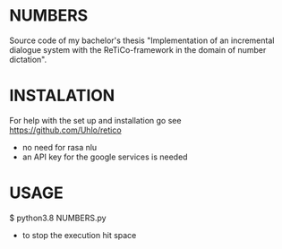 # NUMBERS 

Source code of my bachelor's thesis "Implementation of an incremental dialogue system with the ReTiCo-framework in the domain of number dictation".

# INSTALATION

For help with the set up and installation go see https://github.com/Uhlo/retico

  - no need for rasa nlu
  - an API key for the google services is needed

# USAGE

$ python3.8 NUMBERS.py

  - to stop the execution hit space
